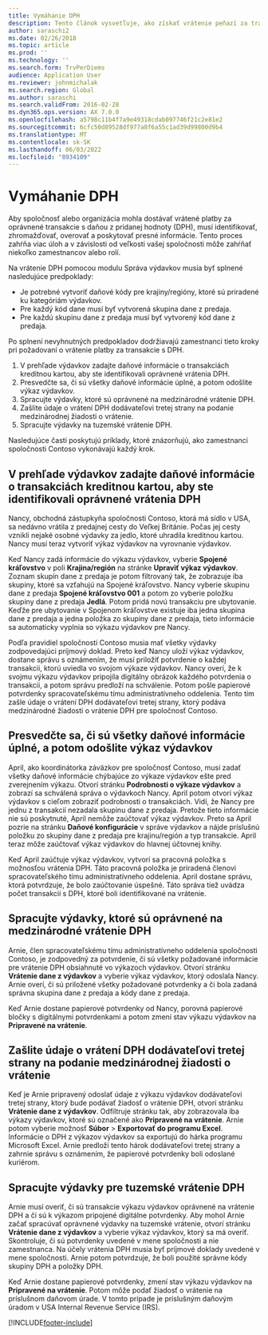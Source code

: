 ```yaml
---
title: Vymáhanie DPH
description: Tento článok vysvetľuje, ako získať vrátenie peňazí za transakcie dane z pridanej hodnoty (DPH).
author: saraschi2
ms.date: 02/26/2018
ms.topic: article
ms.prod: ''
ms.technology: ''
ms.search.form: TrvPerDiems
audience: Application User
ms.reviewer: johnmichalak
ms.search.region: Global
ms.author: saraschi
ms.search.validFrom: 2016-02-28
ms.dyn365.ops.version: AX 7.0.0
ms.openlocfilehash: a5798c11b4f7a9e49318cdab097746f21c2e81e2
ms.sourcegitcommit: 6cfc50d89528df977a8f6a55c1ad39d99800d9b4
ms.translationtype: MT
ms.contentlocale: sk-SK
ms.lasthandoff: 06/03/2022
ms.locfileid: "8934109"
---
```

# <a name="vat-recovery"></a>Vymáhanie DPH 

Aby spoločnosť alebo organizácia mohla dostávať vrátené platby za oprávnené transakcie s daňou z pridanej hodnoty (DPH), musí identifikovať, zhromažďovať, overovať a poskytovať presné informácie. Tento proces zahŕňa viac úloh a v závislosti od veľkosti vašej spoločnosti môže zahŕňať niekoľko zamestnancov alebo rolí.

Na vrátenie DPH pomocou modulu Správa výdavkov musia byť splnené nasledujúce predpoklady:

- Je potrebné vytvoriť daňové kódy pre krajiny/regióny, ktoré sú priradené ku kategóriám výdavkov.
- Pre každý kód dane musí byť vytvorená skupina dane z predaja.
- Pre každú skupinu dane z predaja musí byť vytvorený kód dane z predaja.

Po splnení nevyhnutných predpokladov dodržiavajú zamestnanci tieto kroky pri požadovaní o vrátenie platby za transakcie s DPH.

1. V prehľade výdavkov zadajte daňové informácie o transakciách kreditnou kartou, aby ste identifikovali oprávnené vrátenia DPH.
2. Presvedčte sa, či sú všetky daňové informácie úplné, a potom odošlite výkaz výdavkov.
3. Spracujte výdavky, ktoré sú oprávnené na medzinárodné vrátenie DPH.
4. Zašlite údaje o vrátení DPH dodávateľovi tretej strany na podanie medzinárodnej žiadosti o vrátenie.
5. Spracujte výdavky na tuzemské vrátenie DPH.

Nasledujúce časti poskytujú príklady, ktoré znázorňujú, ako zamestnanci spoločnosti Contoso vykonávajú každý krok.

## <a name="on-an-expense-report-enter-tax-information-about-credit-card-transactions-to-identify-eligible-vat-refunds"></a>V prehľade výdavkov zadajte daňové informácie o transakciách kreditnou kartou, aby ste identifikovali oprávnené vrátenia DPH

Nancy, obchodná zástupkyňa spoločnosti Contoso, ktorá má sídlo v USA, sa nedávno vrátila z predajnej cesty do Veľkej Británie. Počas jej cesty vznikli nejaké osobné výdavky za jedlo, ktoré uhradila kreditnou kartou. Nancy musí teraz vytvoriť výkaz výdavkov na vyrovnanie výdavkov.

Keď Nancy zadá informácie do výkazu výdavkov, vyberie **Spojené kráľovstvo** v poli **Krajina/región** na stránke **Upraviť výkaz výdavkov**. Zoznam skupín dane z predaja je potom filtrovaný tak, že zobrazuje iba skupiny, ktoré sa vzťahujú na Spojené kráľovstvo. Nancy vyberie skupinu dane z predaja **Spojené kráľovstvo 001** a potom zo vyberie položku skupiny dane z predaja **Jedlá**. Potom pridá novú transakciu pre ubytovanie. Keďže pre ubytovanie v Spojenom kráľovstve existuje iba jedna skupina dane z predaja a jedna položka zo skupiny dane z predaja, tieto informácie sa automaticky vyplnia so výkazu výdavkov pre Nancy.

Podľa pravidiel spoločnosti Contoso musia mať všetky výdavky zodpovedajúci príjmový doklad. Preto keď Nancy uloží výkaz výdavkov, dostane správu s oznámením, že musí priložiť potvrdenie o každej transakcii, ktorú uviedla vo svojom výkaze výdavkov. Nancy overí, že k svojmu výkazu výdavkov pripojila digitálny obrázok každého potvrdenia o transakcii, a potom správu predloží na schválenie. Potom pošle papierové potvrdenky spracovateľskému tímu administratívneho oddelenia. Tento tím zašle údaje o vrátení DPH dodávateľovi tretej strany, ktorý podáva medzinárodné žiadosti o vrátenie DPH pre spoločnosť Contoso.

## <a name="make-sure-that-all-tax-information-is-complete-and-then-post-the-expense-report"></a>Presvedčte sa, či sú všetky daňové informácie úplné, a potom odošlite výkaz výdavkov

April, ako koordinátorka záväzkov pre spoločnosť Contoso, musí zadať všetky daňové informácie chýbajúce zo výkaze výdavkov ešte pred zverejnením výkazu. Otvorí stránku **Podrobnosti o výkaze výdavkov** a zobrazí sa schválená správa o výdavkoch Nancy. April potom otvorí výkaz výdavkov s cieľom zobraziť podrobnosti o transakciách. Vidí, že Nancy pre jednu z transakcií nezadala skupinu dane z predaja. Pretože tieto informácie nie sú poskytnuté, April nemôže zaúčtovať výkaz výdavkov. Preto sa April pozrie na stránku **Daňové konfigurácie** v správe výdavkov a nájde príslušnú položku zo skupiny dane z predaja pre krajinu/región a typ transakcie. April teraz môže zaúčtovať výkaz výdavkov do hlavnej účtovnej knihy.

Keď April zaúčtuje výkaz výdavkov, vytvorí sa pracovná položka s možnosťou vrátenia DPH. Táto pracovná položka je priradená členovi spracovateľského tímu administratívneho oddelenia. April dostane správu, ktorá potvrdzuje, že bolo zaúčtovanie úspešné. Táto správa tiež uvádza počet transakcií s DPH, ktoré boli identifikované na vrátenie.

## <a name="process-expenses-that-are-eligible-for-international-vat-recovery"></a>Spracujte výdavky, ktoré sú oprávnené na medzinárodné vrátenie DPH

Arnie, člen spracovateľskému tímu administratívneho oddelenia spoločnosti Contoso, je zodpovedný za potvrdenie, či sú všetky požadované informácie pre vrátenie DPH obsiahnuté vo výkazoch výdavkov. Otvorí stránku **Vrátenie dane z výdavkov** a vyberie výkaz výdavkov, ktorý odoslala Nancy. Arnie overí, či sú priložené všetky požadované potvrdenky a či bola zadaná správna skupina dane z predaja a kódy dane z predaja.

Keď Arnie dostane papierové potvrdenky od Nancy, porovná papierové bločky s digitálnymi potvrdenkami a potom zmení stav výkazu výdavkov na **Pripravené na vrátenie**.

## <a name="send-vat-recovery-data-to-the-third-party-vendor-to-file-international-recovery-returns"></a>Zašlite údaje o vrátení DPH dodávateľovi tretej strany na podanie medzinárodnej žiadosti o vrátenie

Keď je Arnie pripravený odoslať údaje z výkazu výdavkov dodávateľovi tretej strany, ktorý bude podávať žiadosť o vrátenie DPH, otvorí stránku **Vrátenie dane z výdavkov**. Odfiltruje stránku tak, aby zobrazovala iba výkazy výdavkov, ktoré sú označené ako **Pripravené na vrátenie**. Arnie potom vyberie možnosť **Súbor** &gt; **Exportovať do programu Excel**. Informácie o DPH z výkazov výdavkov sa exportujú do hárka programu Microsoft Excel. Arnie predloží tento hárok dodávateľovi tretej strany a zahrnie správu s oznámením, že papierové potvrdenky boli odoslané kuriérom.

## <a name="process-expenses-for-domestic-vat-recovery"></a>Spracujte výdavky pre tuzemské vrátenie DPH

Arnie musí overiť, či sú transakcie výkazu výdavkov oprávnené na vrátenie DPH a či sú k výkazom pripojené digitálne potvrdenky. Aby mohol Arnie začať spracúvať oprávnené výdavky na tuzemské vrátenie, otvorí stránku **Vrátenie dane z výdavkov** a vyberie výkaz výdavkov, ktorý sa má overiť. Skontroluje, či sú potvrdenky uvedené v mene spoločnosti a nie zamestnanca. Na účely vrátenia DPH musia byť príjmové doklady uvedené v mene spoločnosti. Arnie potom potvrdzuje, že boli použité správne kódy skupiny DPH a položky DPH.

Keď Arnie dostane papierové potvrdenky, zmení stav výkazu výdavkov na **Pripravené na vrátenie**. Potom môže podať žiadosť o vrátenie na príslušnom daňovom úrade. V tomto prípade je príslušným daňovým úradom v USA Internal Revenue Service (IRS).


[!INCLUDE[footer-include](../includes/footer-banner.md)]